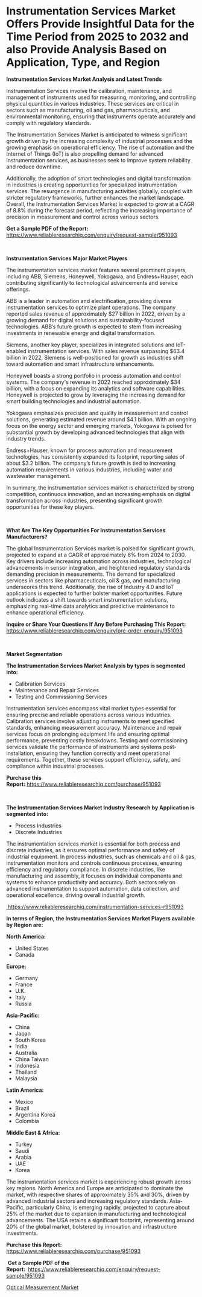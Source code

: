 <p><h1>Instrumentation Services Market Offers Provide Insightful Data for the Time Period from 2025 to 2032 and also Provide Analysis Based on Application, Type, and Region</h1></p><p><strong>Instrumentation Services Market Analysis and Latest Trends</strong></p>
<p><p>Instrumentation Services involve the calibration, maintenance, and management of instruments used for measuring, monitoring, and controlling physical quantities in various industries. These services are critical in sectors such as manufacturing, oil and gas, pharmaceuticals, and environmental monitoring, ensuring that instruments operate accurately and comply with regulatory standards.</p><p>The Instrumentation Services Market is anticipated to witness significant growth driven by the increasing complexity of industrial processes and the growing emphasis on operational efficiency. The rise of automation and the Internet of Things (IoT) is also propelling demand for advanced instrumentation services, as businesses seek to improve system reliability and reduce downtime. </p><p>Additionally, the adoption of smart technologies and digital transformation in industries is creating opportunities for specialized instrumentation services. The resurgence in manufacturing activities globally, coupled with stricter regulatory frameworks, further enhances the market landscape. Overall, the Instrumentation Services Market is expected to grow at a CAGR of 8.8% during the forecast period, reflecting the increasing importance of precision in measurement and control across various sectors.</p></p>
<p><strong>Get a Sample PDF of the Report:&nbsp;</strong> <a href="https://www.reliableresearchiq.com/enquiry/request-sample/951093?utm_campaign=2477&utm_medium=2&utm_source=Github&utm_content=ia&utm_term=06032025&utm_id=instrumentation-services">https://www.reliableresearchiq.com/enquiry/request-sample/951093</a></p>
<p>&nbsp;</p>
<p><strong>Instrumentation Services Major Market Players</strong></p>
<p><p>The instrumentation services market features several prominent players, including ABB, Siemens, Honeywell, Yokogawa, and Endress+Hauser, each contributing significantly to technological advancements and service offerings.</p><p>ABB is a leader in automation and electrification, providing diverse instrumentation services to optimize plant operations. The company reported sales revenue of approximately $27 billion in 2022, driven by a growing demand for digital solutions and sustainability-focused technologies. ABB’s future growth is expected to stem from increasing investments in renewable energy and digital transformation.</p><p>Siemens, another key player, specializes in integrated solutions and IoT-enabled instrumentation services. With sales revenue surpassing $63.4 billion in 2022, Siemens is well-positioned for growth as industries shift toward automation and smart infrastructure enhancements.</p><p>Honeywell boasts a strong portfolio in process automation and control systems. The company's revenue in 2022 reached approximately $34 billion, with a focus on expanding its analytics and software capabilities. Honeywell is projected to grow by leveraging the increasing demand for smart building technologies and industrial automation.</p><p>Yokogawa emphasizes precision and quality in measurement and control solutions, generating estimated revenue around $4.1 billion. With an ongoing focus on the energy sector and emerging markets, Yokogawa is poised for substantial growth by developing advanced technologies that align with industry trends.</p><p>Endress+Hauser, known for process automation and measurement technologies, has consistently expanded its footprint, reporting sales of about $3.2 billion. The company’s future growth is tied to increasing automation requirements in various industries, including water and wastewater management.</p><p>In summary, the instrumentation services market is characterized by strong competition, continuous innovation, and an increasing emphasis on digital transformation across industries, presenting significant growth opportunities for these key players.</p></p>
<p>&nbsp;</p>
<p><strong>What Are The Key Opportunities For Instrumentation Services Manufacturers?</strong></p>
<p><p>The global Instrumentation Services market is poised for significant growth, projected to expand at a CAGR of approximately 6% from 2024 to 2030. Key drivers include increasing automation across industries, technological advancements in sensor integration, and heightened regulatory standards demanding precision in measurements. The demand for specialized services in sectors like pharmaceuticals, oil & gas, and manufacturing underscores this trend. Additionally, the rise of Industry 4.0 and IoT applications is expected to further bolster market opportunities. Future outlook indicates a shift towards smart instrumentation solutions, emphasizing real-time data analytics and predictive maintenance to enhance operational efficiency.</p></p>
<p><strong>Inquire or Share Your Questions If Any Before Purchasing This Report:</strong> <a href="https://www.reliableresearchiq.com/enquiry/pre-order-enquiry/951093?utm_campaign=2477&utm_medium=2&utm_source=Github&utm_content=ia&utm_term=06032025&utm_id=instrumentation-services">https://www.reliableresearchiq.com/enquiry/pre-order-enquiry/951093</a></p>
<p>&nbsp;</p>
<p><strong>Market Segmentation</strong></p>
<p><strong>The Instrumentation Services Market Analysis by types is segmented into:</strong></p>
<p><ul><li>Calibration Services</li><li>Maintenance and Repair Services</li><li>Testing and Commissioning Services</li></ul></p>
<p><p>Instrumentation services encompass vital market types essential for ensuring precise and reliable operations across various industries. Calibration services involve adjusting instruments to meet specified standards, enhancing measurement accuracy. Maintenance and repair services focus on prolonging equipment life and ensuring optimal performance, preventing costly breakdowns. Testing and commissioning services validate the performance of instruments and systems post-installation, ensuring they function correctly and meet operational requirements. Together, these services support efficiency, safety, and compliance within industrial processes.</p></p>
<p><strong>Purchase this Report:&nbsp;</strong><a href="https://www.reliableresearchiq.com/purchase/951093?utm_campaign=2477&utm_medium=2&utm_source=Github&utm_content=ia&utm_term=06032025&utm_id=instrumentation-services">https://www.reliableresearchiq.com/purchase/951093</a></p>
<p>&nbsp;</p>
<p><strong>The Instrumentation Services Market Industry Research by Application is segmented into:</strong></p>
<p><ul><li>Process Industries</li><li>Discrete Industries</li></ul></p>
<p><p>The instrumentation services market is essential for both process and discrete industries, as it ensures optimal performance and safety of industrial equipment. In process industries, such as chemicals and oil & gas, instrumentation monitors and controls continuous processes, ensuring efficiency and regulatory compliance. In discrete industries, like manufacturing and assembly, it focuses on individual components and systems to enhance productivity and accuracy. Both sectors rely on advanced instrumentation to support automation, data collection, and operational excellence, driving overall industrial growth.</p></p>
<p><a href="https://www.reliableresearchiq.com/instrumentation-services-r951093?utm_campaign=2477&utm_medium=2&utm_source=Github&utm_content=ia&utm_term=06032025&utm_id=instrumentation-services">&nbsp;https://www.reliableresearchiq.com/instrumentation-services-r951093</a></p>
<p><strong>In terms of Region, the Instrumentation Services Market Players available by Region are:</strong></p>
<p>
    <p> <strong> North America: </strong>
        <ul>
            <li>United States</li>
            <li>Canada</li>
        </ul>
        </p> 
    <p> <strong> Europe: </strong>
        <ul>
            <li>Germany</li>
            <li>France</li>
            <li>U.K.</li>
            <li>Italy</li>
            <li>Russia</li>
        </ul>
        </p> 
    <p> <strong> Asia-Pacific: </strong>
        <ul>
            <li>China</li>
            <li>Japan</li>
            <li>South Korea</li>
            <li>India</li>
            <li>Australia</li>
            <li>China Taiwan</li>
            <li>Indonesia</li>
            <li>Thailand</li>
            <li>Malaysia</li>
        </ul>
        </p> 
    <p> <strong> Latin America: </strong>
        <ul>
            <li>Mexico</li>
            <li>Brazil</li>
            <li>Argentina Korea</li>
            <li>Colombia</li>
        </ul>
        </p> 
    <p> <strong> Middle East & Africa: </strong>
        <ul>
            <li>Turkey</li>
            <li>Saudi</li>
            <li>Arabia</li>
            <li>UAE</li>
            <li>Korea</li>
        </ul>
    </p>
    </p>
<p><p>The instrumentation services market is experiencing robust growth across key regions. North America and Europe are anticipated to dominate the market, with respective shares of approximately 35% and 30%, driven by advanced industrial sectors and increasing regulatory standards. Asia-Pacific, particularly China, is emerging rapidly, projected to capture about 25% of the market due to expansion in manufacturing and technological advancements. The USA retains a significant footprint, representing around 20% of the global market, bolstered by innovation and infrastructure investments.</p></p>
<p><strong>Purchase this Report: </strong><a href="https://www.reliableresearchiq.com/purchase/951093?utm_campaign=2477&utm_medium=2&utm_source=Github&utm_content=ia&utm_term=06032025&utm_id=instrumentation-services">https://www.reliableresearchiq.com/purchase/951093</a></p>
<p>&nbsp;<strong>Get a Sample PDF of the Report:&nbsp;&nbsp;</strong><a href="https://www.reliableresearchiq.com/enquiry/request-sample/951093?utm_campaign=2477&utm_medium=2&utm_source=Github&utm_content=ia&utm_term=06032025&utm_id=instrumentation-services">https://www.reliableresearchiq.com/enquiry/request-sample/951093</a></p>
<p><strong></strong></p>
<p><p><a href="https://github.com/XavierTyler76/Market-Research-Report-List-1/blob/main/optical-measurement-market.md?utm_campaign=2477&utm_medium=2&utm_source=Github&utm_content=ia&utm_term=06032025&utm_id=instrumentation-services">Optical Measurement Market</a></p></p>